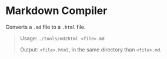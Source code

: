 # Markdown Compiler

Converts a `.md` file to a `.html` file.

> Usage: `./tools/md2html <file>.md`
>
> Output: `<file>.html`, in the same directory than `<file>.md`.